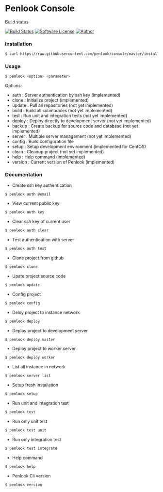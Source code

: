# Penlook Console

Build status

[![Build Status](https://travis-ci.org/penlook/service.svg?branch=master)](https://travis-ci.org/penlook/service) [![Software License](https://img.shields.io/badge/license-MIT-blue.svg?style=flat)](LICENSE.md) [![Author](http://img.shields.io/badge/author-penlook-red.svg?style=flat)](https://github.com/penlook)

### Installation
```bash
$ curl https://raw.githubusercontent.com/penlook/console/master/install.sh | bash
```

### Usage

```bash
$ penlook <option> <parameter>
```

Options:

+ auth    : Server authentication by ssh key (implemented)
+ clone   : Initialize project (implemented)
+ update  : Pull all repositories (not yet implemented)
+ build   : Build all submodules  (not yet implemented)
+ test    : Run unit and integration tests (not yet implemented)
+ deploy  : Deploy directly to development server (not yet implemented)
+ backup  : Create backup for source code and database (not yet implemented)
+ server  : Multiple server management (not yet implemented)
+ config  : Build configuration file
+ setup   : Setup development environment (implemented for CentOS)
+ clean   : Cleanup project (not yet implemented)
+ help    : Help command (implemented)
+ version : Current version of Penlook (implemented)

### Documentation

+ Create ssh key authentication
```bash
$ penlook auth @email
```

+ View current public key
```bash
$ penlook auth key
```

+ Clear ssh key of current user
```bash
$ penlook auth clear
```

+ Test authentication with server
```bash
$ penlook auth test
```

+ Clone project from github
```bash
$ penlook clone
```

+ Upate project source code
```bash
$ penlook update
```

+ Config project
```bash
$ penlook config
```

+ Deloy project to instance network
```bash
$ penlook deploy
```

+ Deploy project to development server
```bash
$ penlook deploy master
```

+ Deploy project to worker server
```bash
$ penlook deploy worker
```

+ List all instance in network
```bash
$ penlook server list
```

+ Setup fresh installation
```bash
$ penlook setup
```

+ Run unit and integration test
```bash
$ penlook test
```

+ Run only unit test
```bash
$ penlook test unit
```

+ Run only integration test
```bash
$ penlook test integrate
```

+ Help command
```bash
$ penlook help
```

+ Penlook Cli version
```bash
$ penlook version
```
